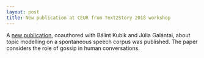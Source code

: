```yaml
---
layout: post
title: New publication at CEUR from Text2Story 2018 workshop
---
```


A [new publication](http://ceur-ws.org/Vol-2077/paper2.pdf
), coauthored with Bálint Kubik and Júlia Galántai, about topic modelling on a spontaneous speech corpus was published. The paper considers the role of gossip in human conversations.